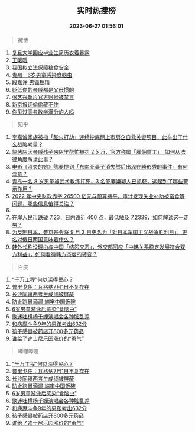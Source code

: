 <div align="center"><h2>实时热搜榜</h2><h4>2023-06-27 01:56:01</h4></div>

> 微博  

1. [复旦大学回应毕业生简历衣着暴露](https://s.weibo.com/weibo?q=%23%E5%A4%8D%E6%97%A6%E5%A4%A7%E5%AD%A6%E5%9B%9E%E5%BA%94%E6%AF%95%E4%B8%9A%E7%94%9F%E7%AE%80%E5%8E%86%E8%A1%A3%E7%9D%80%E6%9A%B4%E9%9C%B2%23&t=31&band_rank=1&Refer=top)<br />
2. [王暖暖](https://s.weibo.com/weibo?q=%E7%8E%8B%E6%9A%96%E6%9A%96&t=31&band_rank=2&Refer=top)<br />
3. [我国拟立法保障粮食安全](https://s.weibo.com/weibo?q=%23%E6%88%91%E5%9B%BD%E6%8B%9F%E7%AB%8B%E6%B3%95%E4%BF%9D%E9%9A%9C%E7%B2%AE%E9%A3%9F%E5%AE%89%E5%85%A8%23&t=31&band_rank=3&Refer=top)<br />
4. [贵州一6岁男童感染食脑虫](https://s.weibo.com/weibo?q=%23%E8%B4%B5%E5%B7%9E%E4%B8%806%E5%B2%81%E7%94%B7%E7%AB%A5%E6%84%9F%E6%9F%93%E9%A3%9F%E8%84%91%E8%99%AB%23&t=31&band_rank=4&Refer=top)<br />
5. [段嘉许 男狐狸精](https://s.weibo.com/weibo?q=%E6%AE%B5%E5%98%89%E8%AE%B8%20%E7%94%B7%E7%8B%90%E7%8B%B8%E7%B2%BE&t=31&band_rank=5&Refer=top)<br />
6. [贬低你的亲戚都是父母惯的](https://s.weibo.com/weibo?q=%E8%B4%AC%E4%BD%8E%E4%BD%A0%E7%9A%84%E4%BA%B2%E6%88%9A%E9%83%BD%E6%98%AF%E7%88%B6%E6%AF%8D%E6%83%AF%E7%9A%84&t=31&band_rank=6&Refer=top)<br />
7. [张艺兴新片官方账号被禁言](https://s.weibo.com/weibo?q=%23%E5%BC%A0%E8%89%BA%E5%85%B4%E6%96%B0%E7%89%87%E5%AE%98%E6%96%B9%E8%B4%A6%E5%8F%B7%E8%A2%AB%E7%A6%81%E8%A8%80%23&t=31&band_rank=7&Refer=top)<br />
8. [新京报评偷偷藏不住](https://s.weibo.com/weibo?q=%23%E6%96%B0%E4%BA%AC%E6%8A%A5%E8%AF%84%E5%81%B7%E5%81%B7%E8%97%8F%E4%B8%8D%E4%BD%8F%23&t=31&band_rank=8&Refer=top)<br />
9. [你见过高考数学满分的人吗](https://s.weibo.com/weibo?q=%23%E4%BD%A0%E8%A7%81%E8%BF%87%E9%AB%98%E8%80%83%E6%95%B0%E5%AD%A6%E6%BB%A1%E5%88%86%E7%9A%84%E4%BA%BA%E5%90%97%23&t=31&band_rank=9&Refer=top)<br />

> 知乎  

1. [李嘉诚家族被指「趁火打劫」连续抄底两上市房企自救关键项目，此举出于什么战略考量？](https://www.zhihu.com/question/608665319)<br />
2. [烧烤店因亲戚孩子来店里帮忙被罚 2.5 万，官方称属「雇佣童工」，如何从法律角度解读此事？](https://www.zhihu.com/question/608695467)<br />
3. [电影《消失的她》陈麦提到「东南亚妻子消失然后出现在畸形秀的事件」有何深意？](https://www.zhihu.com/question/608103252)<br />
4. [青岛一名 8 岁男童被武术教练打死，3 名犯罪嫌疑人已抓获，这起到了哪些警示作用？](https://www.zhihu.com/question/608713781)<br />
5. [2022 年中央财政赤字 26500 亿元与预算持平，审计发现失业补助被蚕食等问题，哪些信息值得关注？](https://www.zhihu.com/question/608671302)<br />
6. []()<br />
7. [在岸人民币跌破 7.23，日内跌近 400 点，最低触及 7.2339，如何解读这一走势？](https://www.zhihu.com/question/608737327)<br />
8. [为反制日本，普京签令将 9 月 3 日更名为「对日本军国主义战争胜利日」，更名对俄日两国意味着什么？](https://www.zhihu.com/question/608582404)<br />
9. [韩外长称没理由与中国「结怨交恶」，外交部回应「中韩关系稳定发展符合双方利益」，如何看待韩方态度的转变？](https://www.zhihu.com/question/608737881)<br />

> 百度  

1. [“千万工程”何以深得民心？](https://www.baidu.com/s?wd=%E2%80%9C%E5%8D%83%E4%B8%87%E5%B7%A5%E7%A8%8B%E2%80%9D%E4%BD%95%E4%BB%A5%E6%B7%B1%E5%BE%97%E6%B0%91%E5%BF%83%EF%BC%9F&sa=fyb_news&rsv_dl=fyb_news)<br />
2. [普里戈任：瓦格纳7月1日不复存在](https://www.baidu.com/s?wd=%E6%99%AE%E9%87%8C%E6%88%88%E4%BB%BB%EF%BC%9A%E7%93%A6%E6%A0%BC%E7%BA%B37%E6%9C%881%E6%97%A5%E4%B8%8D%E5%A4%8D%E5%AD%98%E5%9C%A8&sa=fyb_news&rsv_dl=fyb_news)<br />
3. [长沙同寝两考生成绩被屏蔽](https://www.baidu.com/s?wd=%E9%95%BF%E6%B2%99%E5%90%8C%E5%AF%9D%E4%B8%A4%E8%80%83%E7%94%9F%E6%88%90%E7%BB%A9%E8%A2%AB%E5%B1%8F%E8%94%BD&sa=fyb_news&rsv_dl=fyb_news)<br />
4. [防止跑冒滴漏 端牢中国饭碗](https://www.baidu.com/s?wd=%E9%98%B2%E6%AD%A2%E8%B7%91%E5%86%92%E6%BB%B4%E6%BC%8F+%E7%AB%AF%E7%89%A2%E4%B8%AD%E5%9B%BD%E9%A5%AD%E7%A2%97&sa=fyb_news&rsv_dl=fyb_news)<br />
5. [6岁男童游泳后感染“食脑虫”](https://www.baidu.com/s?wd=6%E5%B2%81%E7%94%B7%E7%AB%A5%E6%B8%B8%E6%B3%B3%E5%90%8E%E6%84%9F%E6%9F%93%E2%80%9C%E9%A3%9F%E8%84%91%E8%99%AB%E2%80%9D&sa=fyb_news&rsv_dl=fyb_news)<br />
6. [歌迷吐槽杨千嬅演唱会各种脏乱差](https://www.baidu.com/s?wd=%E6%AD%8C%E8%BF%B7%E5%90%90%E6%A7%BD%E6%9D%A8%E5%8D%83%E5%AC%85%E6%BC%94%E5%94%B1%E4%BC%9A%E5%90%84%E7%A7%8D%E8%84%8F%E4%B9%B1%E5%B7%AE&sa=fyb_news&rsv_dl=fyb_news)<br />
7. [和病魔斗争9年的男孩考出632分](https://www.baidu.com/s?wd=%E5%92%8C%E7%97%85%E9%AD%94%E6%96%97%E4%BA%899%E5%B9%B4%E7%9A%84%E7%94%B7%E5%AD%A9%E8%80%83%E5%87%BA632%E5%88%86&sa=fyb_news&rsv_dl=fyb_news)<br />
8. [孩子感冒被药店开800多元药品](https://www.baidu.com/s?wd=%E5%AD%A9%E5%AD%90%E6%84%9F%E5%86%92%E8%A2%AB%E8%8D%AF%E5%BA%97%E5%BC%80800%E5%A4%9A%E5%85%83%E8%8D%AF%E5%93%81&sa=fyb_news&rsv_dl=fyb_news)<br />
9. [谁给了迪士尼乐园涨价的“勇气”](https://www.baidu.com/s?wd=%E8%B0%81%E7%BB%99%E4%BA%86%E8%BF%AA%E5%A3%AB%E5%B0%BC%E4%B9%90%E5%9B%AD%E6%B6%A8%E4%BB%B7%E7%9A%84%E2%80%9C%E5%8B%87%E6%B0%94%E2%80%9D&sa=fyb_news&rsv_dl=fyb_news)<br />

> 哔哩哔哩  

1. [“千万工程”何以深得民心？](https://www.baidu.com/s?wd=%E2%80%9C%E5%8D%83%E4%B8%87%E5%B7%A5%E7%A8%8B%E2%80%9D%E4%BD%95%E4%BB%A5%E6%B7%B1%E5%BE%97%E6%B0%91%E5%BF%83%EF%BC%9F&sa=fyb_news&rsv_dl=fyb_news)<br />
2. [普里戈任：瓦格纳7月1日不复存在](https://www.baidu.com/s?wd=%E6%99%AE%E9%87%8C%E6%88%88%E4%BB%BB%EF%BC%9A%E7%93%A6%E6%A0%BC%E7%BA%B37%E6%9C%881%E6%97%A5%E4%B8%8D%E5%A4%8D%E5%AD%98%E5%9C%A8&sa=fyb_news&rsv_dl=fyb_news)<br />
3. [长沙同寝两考生成绩被屏蔽](https://www.baidu.com/s?wd=%E9%95%BF%E6%B2%99%E5%90%8C%E5%AF%9D%E4%B8%A4%E8%80%83%E7%94%9F%E6%88%90%E7%BB%A9%E8%A2%AB%E5%B1%8F%E8%94%BD&sa=fyb_news&rsv_dl=fyb_news)<br />
4. [防止跑冒滴漏 端牢中国饭碗](https://www.baidu.com/s?wd=%E9%98%B2%E6%AD%A2%E8%B7%91%E5%86%92%E6%BB%B4%E6%BC%8F+%E7%AB%AF%E7%89%A2%E4%B8%AD%E5%9B%BD%E9%A5%AD%E7%A2%97&sa=fyb_news&rsv_dl=fyb_news)<br />
5. [6岁男童游泳后感染“食脑虫”](https://www.baidu.com/s?wd=6%E5%B2%81%E7%94%B7%E7%AB%A5%E6%B8%B8%E6%B3%B3%E5%90%8E%E6%84%9F%E6%9F%93%E2%80%9C%E9%A3%9F%E8%84%91%E8%99%AB%E2%80%9D&sa=fyb_news&rsv_dl=fyb_news)<br />
6. [歌迷吐槽杨千嬅演唱会各种脏乱差](https://www.baidu.com/s?wd=%E6%AD%8C%E8%BF%B7%E5%90%90%E6%A7%BD%E6%9D%A8%E5%8D%83%E5%AC%85%E6%BC%94%E5%94%B1%E4%BC%9A%E5%90%84%E7%A7%8D%E8%84%8F%E4%B9%B1%E5%B7%AE&sa=fyb_news&rsv_dl=fyb_news)<br />
7. [和病魔斗争9年的男孩考出632分](https://www.baidu.com/s?wd=%E5%92%8C%E7%97%85%E9%AD%94%E6%96%97%E4%BA%899%E5%B9%B4%E7%9A%84%E7%94%B7%E5%AD%A9%E8%80%83%E5%87%BA632%E5%88%86&sa=fyb_news&rsv_dl=fyb_news)<br />
8. [孩子感冒被药店开800多元药品](https://www.baidu.com/s?wd=%E5%AD%A9%E5%AD%90%E6%84%9F%E5%86%92%E8%A2%AB%E8%8D%AF%E5%BA%97%E5%BC%80800%E5%A4%9A%E5%85%83%E8%8D%AF%E5%93%81&sa=fyb_news&rsv_dl=fyb_news)<br />
9. [谁给了迪士尼乐园涨价的“勇气”](https://www.baidu.com/s?wd=%E8%B0%81%E7%BB%99%E4%BA%86%E8%BF%AA%E5%A3%AB%E5%B0%BC%E4%B9%90%E5%9B%AD%E6%B6%A8%E4%BB%B7%E7%9A%84%E2%80%9C%E5%8B%87%E6%B0%94%E2%80%9D&sa=fyb_news&rsv_dl=fyb_news)<br />
